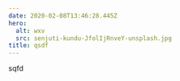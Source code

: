 ```yaml
---
date: 2020-02-08T13:46:28.445Z
hero:
  alt: wxv
  src: senjuti-kundu-JfolIjRnveY-unsplash.jpg
title: qsdf
---
```

sqfd

